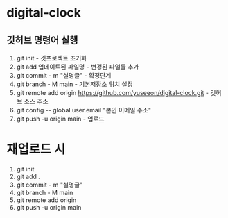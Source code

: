 ﻿# digital-clock

## 깃허브 명령어 실행
1. git init - 깃프로젝트 초기화
2. git add 업데이트된 파일명 - 변경된 파일들 추가
3. git commit - m "설명글" - 확정단계
4. git branch - M main - 기본저장소 위치 설정
5. git remote add origin https://github.com/yuseeon/digital-clock.git - 깃허브 소스 주소
6. git config -- global user.email "본인 이메일 주소"
7. git push -u origin main - 업로드

# 재업로드 시
1. git init
2. git add . 
3. git commit - m "설명글"
4. git branch - M main
5. git remote add origin
6. git push -u origin main
